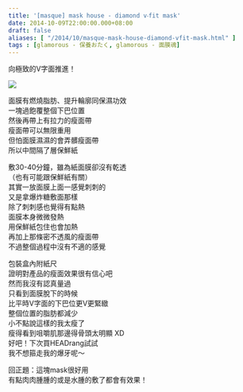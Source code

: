 ```yaml
---
title: '[masque] mask house - diamond v‧fit mask'
date: 2014-10-09T22:00:00.000+08:00
draft: false
aliases: [ "/2014/10/masque-mask-house-diamond-vfit-mask.html" ]
tags : [glamorous - 保養おたく, glamorous - 面膜魂]
---
```


向極致的V字面推進！  

[![](https://1.bp.blogspot.com/-GN8ZinOjRSE/XE1PJBRm_nI/AAAAAAAAHD8/SBCtN9DUjcY9oWdGRc7JQpgG6actz0R4wCLcBGAs/s640/15215616849_0591ee2141_z.jpg)](https://1.bp.blogspot.com/-GN8ZinOjRSE/XE1PJBRm_nI/AAAAAAAAHD8/SBCtN9DUjcY9oWdGRc7JQpgG6actz0R4wCLcBGAs/s1600/15215616849_0591ee2141_z.jpg)

面膜有燃燒脂肪、提升輪廓同保濕功效  
一塊過飽覆整個下巴位置  
然後再帶上有拉力的瘦面帶  
瘦面帶可以無限重用  
但怕面膜濕濕的會弄髒瘦面帶  
所以中間隔了層保鮮紙  
  
敷30-40分鐘，雖為紙面膜卻沒有乾透  
（也有可能跟保鮮紙有關）  
其實一放面膜上面一感覺刺刺的  
又是拿爆炸糖敷面那樣  
除了刺刺感也覺得有點熱  
面膜本身微微發熱  
用保鮮紙包住也會加熱  
再加上那條密不透風的瘦面帶  
不過整個過程中沒有不適的感覺  
  
包裝盒內附紙尺  
證明對產品的瘦面效果很有信心吧  
然而我沒有認真量過  
只看到面膜脫下的時候  
比平時V字面的下巴位更V更緊緻  
整個位置的脂肪都減少  
小不點說這樣的我太瘦了  
瘦得看到咀嚼肌那邊得骨頭太明顯 XD  
好吧！下次買HEADrang試試  
我不想箍走我的爆牙呢～  
  
回正題：這塊mask很好用  
有點肉肉腫腫的或是水腫的敷了都會有效果！